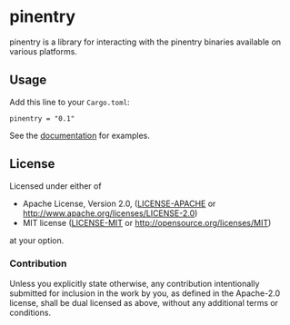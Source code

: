 # pinentry

pinentry is a library for interacting with the pinentry binaries available on
various platforms.

## Usage

Add this line to your `Cargo.toml`:

```
pinentry = "0.1"
```

See the [documentation](https://docs.rs/pinentry) for examples.

## License

Licensed under either of

 * Apache License, Version 2.0, ([LICENSE-APACHE](LICENSE-APACHE) or
   http://www.apache.org/licenses/LICENSE-2.0)
 * MIT license ([LICENSE-MIT](LICENSE-MIT) or http://opensource.org/licenses/MIT)

at your option.

### Contribution

Unless you explicitly state otherwise, any contribution intentionally
submitted for inclusion in the work by you, as defined in the Apache-2.0
license, shall be dual licensed as above, without any additional terms or
conditions.

